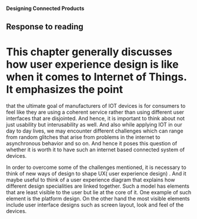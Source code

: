 #### Designing Connected Products 

## Response to reading

# This chapter generally discusses how user experience design is like when it comes to Internet of Things. It emphasizes the point
that the ultimate goal of manufacturers of IOT devices is for consumers to feel like they are using a coherent service rather than
using different user interfaces that are disjointed. And hence, it is important to think about not just usability but interusability
as well. And also while applying IOT in our day to day lives, we may encounter different challenges which can range from random glitches
that arise from problems in the internet to asynchronous behavior and so on. And hence it poses this question of whether it is worth it
to have such an internet based connected system of devices.

In order to overcome some of the challenges mentioned, it is necessary to think of new ways of design to shape UX( user experience design)
. And it maybe useful to think of a user experience diagram that explains how different design specialities are linked together.
Such a model has elements that are least visible to the user but lie at the core of it. One example of such element is the platform 
design. On the other hand the most visible elements include user interface designs such as screen layout, look and feel of the devices. 


